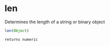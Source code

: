 # len

 Determines the length of a string or binary object

```javascript
len(Object)
```

```javascript
returns numeric
```
